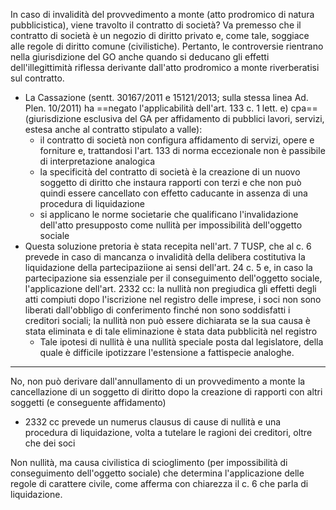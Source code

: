 In caso di invalidità del provvedimento a monte (atto prodromico di natura pubblicistica), viene travolto il contratto di società? 
Va premesso che il contratto di società è un negozio di diritto privato e, come tale, soggiace alle regole di diritto comune (civilistiche).
Pertanto, le controversie rientrano nella giurisdizione del GO anche quando si deducano gli effetti dell'illegittimità riflessa derivante dall'atto prodromico a monte riverberatisi sul contratto.
- La Cassazione (sentt. 30167/2011 e 15121/2013; sulla stessa linea Ad. Plen. 10/2011) ha ==negato l'applicabilità dell'art. 133 c. 1 lett. e) cpa== (giurisdizione esclusiva del GA per affidamento di pubblici lavori, servizi, estesa anche al contratto stipulato a valle):
	- il contratto di società non configura affidamento di servizi, opere e forniture e, trattandosi l'art. 133 di norma eccezionale non è passibile di interpretazione analogica
	- la specificità del contratto di società è la creazione di un nuovo soggetto di diritto che instaura rapporti con terzi e che non può quindi essere cancellato con effetto caducante in assenza di una procedura di liquidazione
	- si applicano le norme societarie che qualificano l'invalidazione dell'atto presupposto come nullità per impossibilità dell'oggetto sociale
- Questa soluzione pretoria è stata recepita nell'art. 7 TUSP, che al c. 6 prevede in caso di mancanza o invalidità della delibera costitutiva la liquidazione della partecipaziione ai sensi dell'art. 24 c. 5 e, in caso la partecipazione sia essenziale per il conseguimento dell'oggetto sociale, l'applicazione dell'art. 2332 cc: la nullità non pregiudica gli effetti degli atti compiuti dopo l'iscrizione nel registro delle imprese, i soci non sono liberati dall'obbligo di conferimento finché non sono soddisfatti i creditori sociali; la nullità non può essere dichiarata se la sua causa è stata eliminata e di tale eliminazione è stata data pubblicità nel registro
	- Tale ipotesi di nullità è una nullità speciale posta dal legislatore, della quale è difficile ipotizzare l'estensione a fattispecie analoghe.

____

No, non può derivare dall'annullamento di un provvedimento a monte la cancellazione di un soggetto di diritto dopo la creazione di rapporti con altri soggetti (e conseguente affidamento) 
- 2332 cc prevede un numerus clausus di cause di nullità e una procedura di liquidazione, volta a tutelare le ragioni dei creditori, oltre che dei soci

Non nullità, ma causa civilistica di scioglimento (per impossibilità di conseguimento dell'oggetto sociale) che determina l'applicazione delle regole di carattere civile, come afferma con chiarezza il c. 6 che parla di liquidazione.
